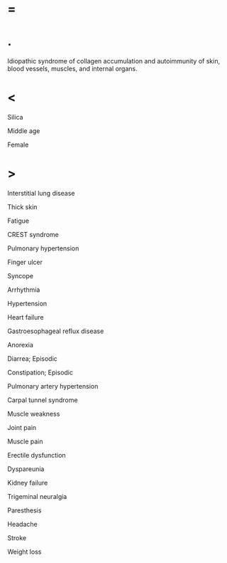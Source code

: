 # =

# .

Idiopathic syndrome of collagen accumulation and autoimmunity of skin, blood vessels, muscles, and internal organs.

# <

Silica

Middle age

Female

# >

Interstitial lung disease

Thick skin

Fatigue

CREST syndrome

Pulmonary hypertension

Finger ulcer

Syncope

Arrhythmia

Hypertension

Heart failure

Gastroesophageal reflux disease

Anorexia

Diarrea; Episodic

Constipation; Episodic

Pulmonary artery hypertension

Carpal tunnel syndrome

Muscle weakness

Joint pain

Muscle pain

Erectile dysfunction

Dyspareunia

Kidney failure

Trigeminal neuralgia

Paresthesis

Headache

Stroke

Weight loss
